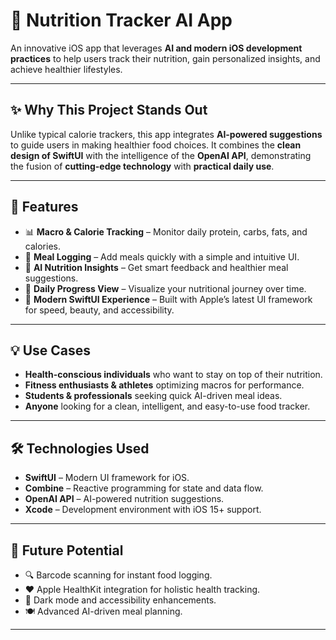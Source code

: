 # 🍏 Nutrition Tracker AI App  

An innovative iOS app that leverages **AI and modern iOS development practices** to help users track their nutrition, gain personalized insights, and achieve healthier lifestyles.  

---

## ✨ Why This Project Stands Out
Unlike typical calorie trackers, this app integrates **AI-powered suggestions** to guide users in making healthier food choices. It combines the **clean design of SwiftUI** with the intelligence of the **OpenAI API**, demonstrating the fusion of **cutting-edge technology** with **practical daily use**.  

---

## 🚀 Features
- 📊 **Macro & Calorie Tracking** – Monitor daily protein, carbs, fats, and calories.  
- 📝 **Meal Logging** – Add meals quickly with a simple and intuitive UI.  
- 🤖 **AI Nutrition Insights** – Get smart feedback and healthier meal suggestions.  
- 📅 **Daily Progress View** – Visualize your nutritional journey over time.  
- 🎨 **Modern SwiftUI Experience** – Built with Apple’s latest UI framework for speed, beauty, and accessibility.  

---

## 💡 Use Cases
- **Health-conscious individuals** who want to stay on top of their nutrition.  
- **Fitness enthusiasts & athletes** optimizing macros for performance.  
- **Students & professionals** seeking quick AI-driven meal ideas.  
- **Anyone** looking for a clean, intelligent, and easy-to-use food tracker.  

---

## 🛠️ Technologies Used
- **SwiftUI** – Modern UI framework for iOS.  
- **Combine** – Reactive programming for state and data flow.  
- **OpenAI API** – AI-powered nutrition suggestions.  
- **Xcode** – Development environment with iOS 15+ support.  

---

## 🚧 Future Potential
- 🔍 Barcode scanning for instant food logging.  
- ❤️ Apple HealthKit integration for holistic health tracking.  
- 🌙 Dark mode and accessibility enhancements.  
- 🍽️ Advanced AI-driven meal planning.  

---

